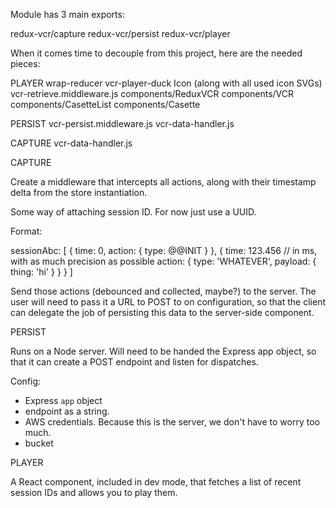 Module has 3 main exports:

redux-vcr/capture
redux-vcr/persist
redux-vcr/player


When it comes time to decouple from this project, here are the needed pieces:

PLAYER
wrap-reducer
vcr-player-duck
Icon (along with all used icon SVGs)
vcr-retrieve.middleware.js
components/ReduxVCR
components/VCR
components/CasetteList
components/Casette

PERSIST
vcr-persist.middleware.js
vcr-data-handler.js

CAPTURE
vcr-data-handler.js


CAPTURE

Create a middleware that intercepts all actions, along with their timestamp delta from the store instantiation.

Some way of attaching session ID. For now just use a UUID.

Format:

sessionAbc: [
  {
    time: 0,
    action: {
      type: @@INIT
    }
  }, {
    time: 123.456 // in ms, with as much precision as possible
    action: {
      type: 'WHATEVER',
      payload: { thing: 'hi' }
    }
  }
]

Send those actions (debounced and collected, maybe?) to the server. The user will need to pass it a URL to POST to on configuration, so that the client can delegate the job of persisting this data to the server-side component.


PERSIST

Runs on a Node server. Will need to be handed the Express app object, so that it
can create a POST endpoint and listen for dispatches.

Config:

- Express `app` object
- endpoint as a string.
- AWS credentials. Because this is the server, we don't have to worry too much.
- bucket


PLAYER

A React component, included in dev mode, that fetches a list of recent session IDs and allows you to play them.
